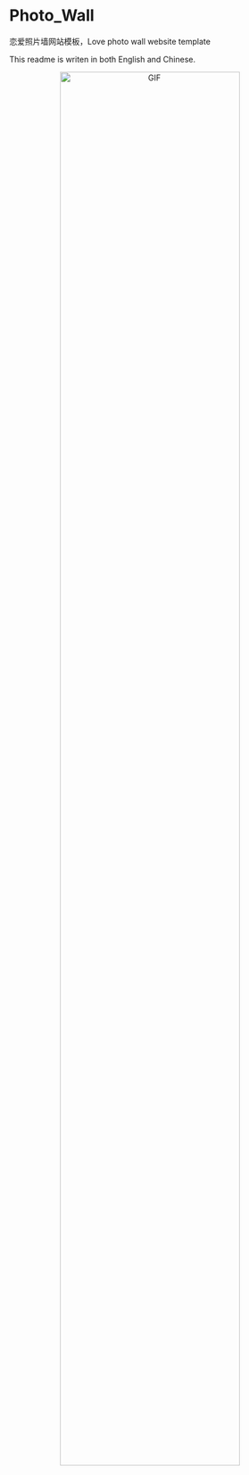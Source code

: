 # Photo_Wall
恋爱照片墙网站模板，Love photo wall website template

This readme is writen in both English and Chinese.

<p align="center">
    <img src="images/display/GIF_1.gif" alt="GIF" width="80%"/>
</p>
